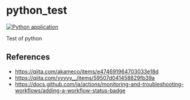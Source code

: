 # python_test
[![Python application](https://github.com/karaage0703/python_test/actions/workflows/python-app.yml/badge.svg?branch=main)](https://github.com/karaage0703/python_test/actions/workflows/python-app.yml)

Test of python

## References
- https://qiita.com/akameco/items/e474691964703033e18d
- https://qiita.com/yyyyy__/items/59507d041458829fb39a
- https://docs.github.com/ja/actions/monitoring-and-troubleshooting-workflows/adding-a-workflow-status-badge
